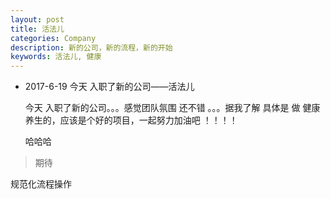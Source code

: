 ```yaml
---
layout: post
title: 活法儿
categories: Company
description: 新的公司，新的流程，新的开始
keywords: 活法儿, 健康
---
```


* 2017-6-19  今天 入职了新的公司——活法儿

  今天 入职了新的公司。。。感觉团队氛围 还不错 。。。据我了解 具体是 做 健康养生的，应该是个好的项目，一起努力加油吧 ！！！！

  哈哈哈

> 期待

  规范化流程操作